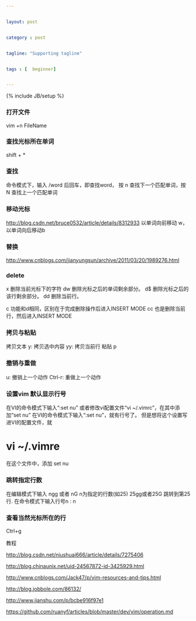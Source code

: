 ```yaml
---


layout: post


category : post


tagline: "Supporting tagline"


tags : [  beginner]


---
```


{% include JB/setup %}


### 打开文件
vim +n FileName

### 查找光标所在单词
shift + *

 ### 查找
命令模式下，输入 /word 后回车，即查找word，
按 n 查找下一个匹配单词，按 N 查找上一个匹配单词

###  移动光标
http://blog.csdn.net/bruce0532/article/details/8312933
以单词向前移动 w，以单词向后移动b

### 替换
http://www.cnblogs.com/jianyungsun/archive/2011/03/20/1989276.html

### delete
x 删除当前光标下的字符
dw 删除光标之后的单词剩余部分。
d$ 删除光标之后的该行剩余部分。
dd 删除当前行。

c 功能和d相同，区别在于完成删除操作后进入INSERT MODE
cc 也是删除当前行，然后进入INSERT MODE

### 拷贝与粘贴
拷贝文本
y: 拷贝选中内容
yy: 拷贝当前行
粘贴
p


### 撤销与重做
u: 撤销上一个动作
Ctrl-r: 重做上一个动作


### 设置vim 默认显示行号
在VI的命令模式下输入“:set nu”
  或者修改vi配置文件“vi ~/.vimrc”，在其中添加“set nu”
  在VI的命令模式下输入“:set nu”，就有行号了。
  但是想将这个设置写进VI的配置文件，就
  # vi ~/.vimre
  在这个文件中，添加
  set nu

### 跳转指定行数
在编辑模式下输入
ngg 或者 nG
n为指定的行数(如25)
25gg或者25G 跳转到第25行.
在命令模式下输入行号n
: n

### 查看当然光标所在的行
Ctrl+g

教程

<http://blog.csdn.net/niushuai666/article/details/7275406>

<http://blog.chinaunix.net/uid-24567872-id-3425929.html>

<http://www.cnblogs.com/Jack47/p/vim-resources-and-tips.html>

<http://blog.jobbole.com/86132/>    

<http://www.jianshu.com/p/bcbe916f97e1>    

<https://github.com/ruanyf/articles/blob/master/dev/vim/operation.md>